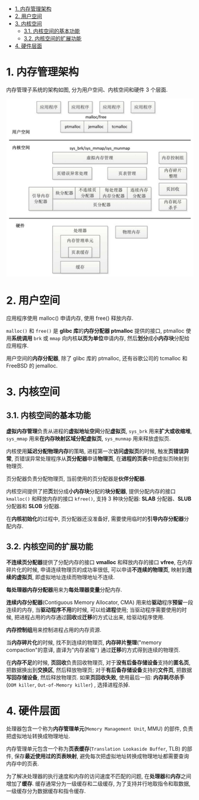 
<!-- @import "[TOC]" {cmd="toc" depthFrom=1 depthTo=6 orderedList=false} -->

<!-- code_chunk_output -->

- [1. 内存管理架构](#1-内存管理架构)
- [2. 用户空间](#2-用户空间)
- [3. 内核空间](#3-内核空间)
  - [3.1. 内核空间的基本功能](#31-内核空间的基本功能)
  - [3.2. 内核空间的扩展功能](#32-内核空间的扩展功能)
- [4. 硬件层面](#4-硬件层面)

<!-- /code_chunk_output -->

# 1. 内存管理架构

内存管理子系统的架构如图, 分为用户空间、内核空间和硬件 3 个层面.

![2022-04-14-13-59-40.png](./images/2022-04-14-13-59-40.png)

# 2. 用户空间

应用程序使用 malloc() 申请内存, 使用 free() 释放内存.

`malloc()` 和 `free()` 是 **glibc 库**的**内存分配器 ptmalloc** 提供的接口, ptmalloc 使用**系统调用** `brk` 或 `mmap` 向内核**以页为单位**申请内存, 然后**划分**成**小内存块**分配给应用程序.

用户空间的**内存分配器**, 除了 glibc 库的 ptmalloc, 还有谷歌公司的 tcmalloc 和 FreeBSD 的 jemalloc.

# 3. 内核空间

## 3.1. 内核空间的基本功能

**虚拟内存管理**负责从进程的**虚拟地址空间**分配**虚拟页**, `sys_brk` 用来**扩大或收缩堆**, `sys_mmap` 用来**在内存映射区域分配虚拟页**, `sys_munmap` 用来释放虚拟页.

内核使用**延迟分配物理内存**的策略, 进程第一次**访问虚拟页**的时候, 触发**页错误异常**, 页错误异常处理程序从**页分配器**申请**物理页**, 在**进程的页表**中把虚拟页映射到物理页.

页分配器负责分配物理页, 当前使用的页分配器是**伙伴分配器**.

内核空间提供了把**页**划分成**小内存块**分配的**块分配器**, 提供分配内存的接口 `kmalloc()` 和释放内存的接口 `kfree()`, 支持 3 种块分配器: **SLAB** 分配器、**SLUB** 分配器和 **SLOB** 分配器.

在**内核初始化**的过程中, 页分配器还没准备好, 需要使用临时的**引导内存分配器**分配内存.

## 3.2. 内核空间的扩展功能

**不连续页分配器**提供了分配内存的接口 **vmalloc** 和释放内存的接口 **vfree**, 在内存碎片化的时候, 申请连续物理页的成功率很低, 可以申请**不连续的物理页**, 映射到**连续的虚拟页**, 即虚拟地址连续而物理地址不连续.

**每处理器内存分配器**用来为**每处理器变量**分配内存.

**连续内存分配器**(Contiguous Memory Allocator, CMA) 用来给**驱动**程序**预留**一段连续的内存, 当**驱动程序不用**的时候, 可以给**进程**使用; 当驱动程序需要使用的时候, 把进程占用的内存通过**回收**或**迁移**的方式让出来, 给驱动程序使用.

**内存控制组**用来控制进程占用的内存资源.

当**内存碎片化**的时候, 找不到连续的物理页, **内存碎片整理**("memory compaction"的意译, 直译为"内存紧缩") 通过**迁移**的方式得到连续的物理页.

在**内存不足**的时候, **页回收**负责回收物理页, 对于**没有后备存储设备**支持的**匿名页**, 把数据换出到**交换区**, 然后释放物理页; 对于**有后备存储设备**支持的**文件页**, 把数据**写回存储设备**, 然后释放物理页. 如果**页回收失败**, 使用最后一招: **内存耗尽杀手**(`OOM killer`, `Out-of-Memory killer`) , 选择进程杀掉.

# 4. 硬件层面

处理器包含一个称为**内存管理单元**(`Memory Management Unit`, MMU) 的部件, 负责把虚拟地址转换成物理地址.

内存管理单元包含一个称为**页表缓存**(`Translation Lookaside Buffer`, TLB) 的部件, 保存**最近使用过的页表映射**, 避免每次把虚拟地址转换成物理地址都需要查询内存中的页表.

为了解决处理器的执行速度和内存的访问速度不匹配的问题, 在**处理器**和**内存**之间增加了**缓存**. 缓存通常分为一级缓存和二级缓存, 为了支持并行地取指令和取数据, 一级缓存分为数据缓存和指令缓存.